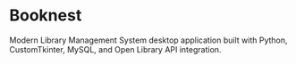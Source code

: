 # Booknest
Modern Library Management System desktop application built with Python, CustomTkinter, MySQL, and Open Library API integration.
